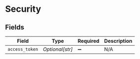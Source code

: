 # Security


## Fields

| Field              | Type               | Required           | Description        |
| ------------------ | ------------------ | ------------------ | ------------------ |
| `access_token`     | *Optional[str]*    | :heavy_minus_sign: | N/A                |